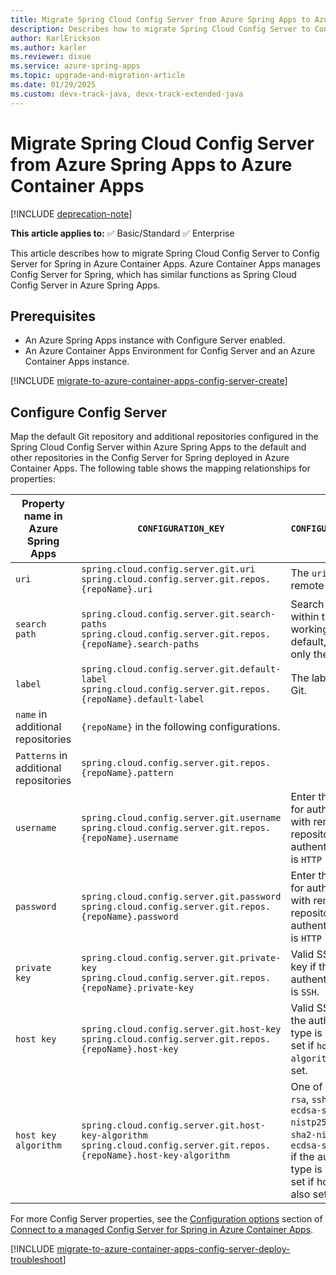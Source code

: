```yaml
---
title: Migrate Spring Cloud Config Server from Azure Spring Apps to Azure Container Apps
description: Describes how to migrate Spring Cloud Config Server to Config Server for Spring in Azure Container Apps.
author: KarlErickson
ms.author: karler
ms.reviewer: dixue
ms.service: azure-spring-apps
ms.topic: upgrade-and-migration-article
ms.date: 01/29/2025
ms.custom: devx-track-java, devx-track-extended-java
---
```


# Migrate Spring Cloud Config Server from Azure Spring Apps to Azure Container Apps

[!INCLUDE [deprecation-note](../includes/deprecation-note.md)]

**This article applies to:** ✅ Basic/Standard ✅ Enterprise

This article describes how to migrate Spring Cloud Config Server to Config Server for Spring in Azure Container Apps. Azure Container Apps manages Config Server for Spring, which has similar functions as Spring Cloud Config Server in Azure Spring Apps.

## Prerequisites

- An Azure Spring Apps instance with Configure Server enabled.
- An Azure Container Apps Environment for Config Server and an Azure Container Apps instance.

[!INCLUDE [migrate-to-azure-container-apps-config-server-create](includes/migrate-to-azure-container-apps-config-server-create.md)]

## Configure Config Server

Map the default Git repository and additional repositories configured in the Spring Cloud Config Server within Azure Spring Apps to the default and other repositories in the Config Server for Spring deployed in Azure Container Apps. The following table shows the mapping relationships for properties:

| Property name in Azure Spring Apps    | `CONFIGURATION_KEY`                                                                                                             | `CONFIGURATION_VALUE`                                                                                                                                                                        |
|---------------------------------------|---------------------------------------------------------------------------------------------------------------------------------|----------------------------------------------------------------------------------------------------------------------------------------------------------------------------------------------|
| `uri`                                 | `spring.cloud.config.server.git.uri` <br/> `spring.cloud.config.server.git.repos.{repoName}.uri`                                | The `uri` of the remote repository.                                                                                                                                                          |
| `search path`                         | `spring.cloud.config.server.git.search-paths` <br/> `spring.cloud.config.server.git.repos.{repoName}.search-paths`              | Search paths to use within the local working copy. By default, searches only the root.                                                                                                       |
| `label`                               | `spring.cloud.config.server.git.default-label`  <br/> `spring.cloud.config.server.git.repos.{repoName}.default-label`           | The label used for Git.                                                                                                                                                                      |
| `name` in additional repositories     | `{repoName}` in the following configurations.                                                                                   |                                                                                                                                                                                              |
| `Patterns` in additional repositories | `spring.cloud.config.server.git.repos.{repoName}.pattern`                                                                       |                                                                                                                                                                                              |
| `username`                            | `spring.cloud.config.server.git.username` <br/> `spring.cloud.config.server.git.repos.{repoName}.username`                      | Enter the `username` for authentication with remote repository if the authentication type is `HTTP Basic`.                                                                                   |
| `password`                            | `spring.cloud.config.server.git.password` <br/> `spring.cloud.config.server.git.repos.{repoName}.password`                      | Enter the `password` for authentication with remote repository if the authentication type is `HTTP Basic`.                                                                                   |
| `private key`                         | `spring.cloud.config.server.git.private-key` <br/> `spring.cloud.config.server.git.repos.{repoName}.private-key`                | Valid SSH private key if the authentication type is `SSH`.                                                                                                                                   |
| `host key`                            | `spring.cloud.config.server.git.host-key` <br/> `spring.cloud.config.server.git.repos.{repoName}.host-key`                      | Valid SSH host key if the authentication type is `SSH`. Must be set if `host-key-algorithm` is also set.                                                                                     |
| `host key algorithm`                  | `spring.cloud.config.server.git.host-key-algorithm`  <br/> `spring.cloud.config.server.git.repos.{repoName}.host-key-algorithm` | One of `ssh-dss`, `ssh-rsa`, `ssh-ed25519`, `ecdsa-sha2-nistp256`, `ecdsa-sha2-nistp384`, or `ecdsa-sha2-nistp521` if the authentication type is `SSH`. Must be set if host-key is also set. |

For more Config Server properties, see the [Configuration options](../../container-apps/java-config-server.md#configuration-options) section of [Connect to a managed Config Server for Spring in Azure Container Apps](../../container-apps/java-config-server.md).

[!INCLUDE [migrate-to-azure-container-apps-config-server-deploy-troubleshoot](includes/migrate-to-azure-container-apps-config-server-deploy-troubleshoot.md)]
